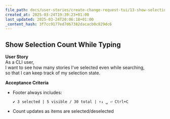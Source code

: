 ```yaml
---
file_path: docs/user-stories/create-change-request-tui/13-show-selection-count-while-typing.md
created_at: 2025-03-24T19:39:23+01:00
last_updated: 2025-03-24T20:06:18+01:00
_content_hash: 3f7cc9177ed7d67382dacacb0c829dc6
---
```


## Show Selection Count While Typing

**User Story**  
As a CLI user,  
I want to see how many stories I've selected even while searching,  
so that I can keep track of my selection state.

**Acceptance Criteria**
- Footer always includes:
	```
	✔ 3 selected | 5 visible / 30 total | ↑↓ ␣ ⏎ Ctrl+C
	```
- Count updates as items are selected/deselected